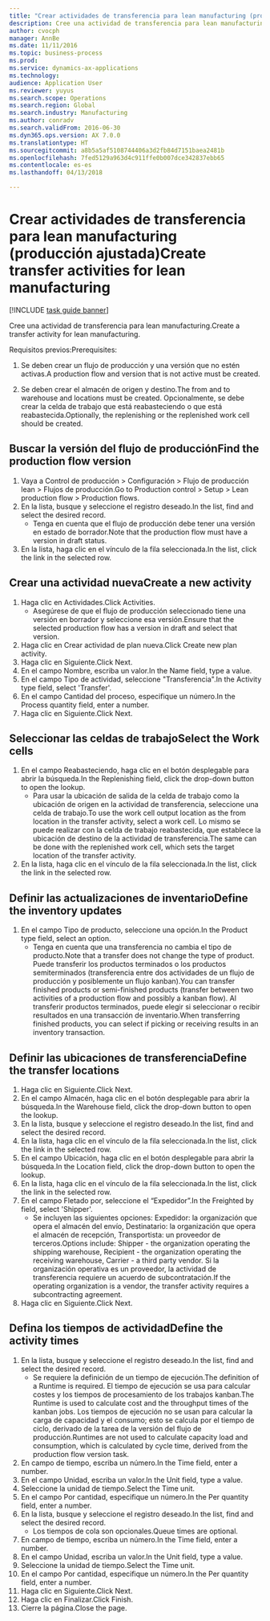 ```yaml
--- 
title: "Crear actividades de transferencia para lean manufacturing (producción ajustada)"
description: Cree una actividad de transferencia para lean manufacturing.
author: cvocph
manager: AnnBe
ms.date: 11/11/2016
ms.topic: business-process
ms.prod: 
ms.service: dynamics-ax-applications
ms.technology: 
audience: Application User
ms.reviewer: yuyus
ms.search.scope: Operations
ms.search.region: Global
ms.search.industry: Manufacturing
ms.author: conradv
ms.search.validFrom: 2016-06-30
ms.dyn365.ops.version: AX 7.0.0
ms.translationtype: HT
ms.sourcegitcommit: a8b5a5af5108744406a3d2fb84d7151baea2481b
ms.openlocfilehash: 7fed5129a963d4c911ffe0b007dce342837ebb65
ms.contentlocale: es-es
ms.lasthandoff: 04/13/2018

---
```

# <a name="create-transfer-activities-for-lean-manufacturing"></a><span data-ttu-id="2e074-103">Crear actividades de transferencia para lean manufacturing (producción ajustada)</span><span class="sxs-lookup"><span data-stu-id="2e074-103">Create transfer activities for lean manufacturing</span></span>

[!INCLUDE [task guide banner](../../includes/task-guide-banner.md)]

<span data-ttu-id="2e074-104">Cree una actividad de transferencia para lean manufacturing.</span><span class="sxs-lookup"><span data-stu-id="2e074-104">Create a transfer activity for lean manufacturing.</span></span> 

<span data-ttu-id="2e074-105">Requisitos previos:</span><span class="sxs-lookup"><span data-stu-id="2e074-105">Prerequisites:</span></span> 

1. <span data-ttu-id="2e074-106">Se deben crear un flujo de producción y una versión que no estén activas.</span><span class="sxs-lookup"><span data-stu-id="2e074-106">A production flow and version that is not active must be created.</span></span>

2. <span data-ttu-id="2e074-107">Se deben crear el almacén de origen y destino.</span><span class="sxs-lookup"><span data-stu-id="2e074-107">The from and to warehouse and locations must be created.</span></span> <span data-ttu-id="2e074-108">Opcionalmente, se debe crear la celda de trabajo que está reabasteciendo o que está reabastecida.</span><span class="sxs-lookup"><span data-stu-id="2e074-108">Optionally, the replenishing or the replenished work cell should be created.</span></span>


## <a name="find-the-production-flow-version"></a><span data-ttu-id="2e074-109">Buscar la versión del flujo de producción</span><span class="sxs-lookup"><span data-stu-id="2e074-109">Find the production flow version</span></span>
1. <span data-ttu-id="2e074-110">Vaya a Control de producción > Configuración > Flujo de producción lean > Flujos de producción.</span><span class="sxs-lookup"><span data-stu-id="2e074-110">Go to Production control > Setup > Lean production flow > Production flows.</span></span>
2. <span data-ttu-id="2e074-111">En la lista, busque y seleccione el registro deseado.</span><span class="sxs-lookup"><span data-stu-id="2e074-111">In the list, find and select the desired record.</span></span>
    * <span data-ttu-id="2e074-112">Tenga en cuenta que el flujo de producción debe tener una versión en estado de borrador.</span><span class="sxs-lookup"><span data-stu-id="2e074-112">Note that the production flow must have a version in draft status.</span></span>  
3. <span data-ttu-id="2e074-113">En la lista, haga clic en el vínculo de la fila seleccionada.</span><span class="sxs-lookup"><span data-stu-id="2e074-113">In the list, click the link in the selected row.</span></span>

## <a name="create-a-new-activity"></a><span data-ttu-id="2e074-114">Crear una actividad nueva</span><span class="sxs-lookup"><span data-stu-id="2e074-114">Create a new activity</span></span>
1. <span data-ttu-id="2e074-115">Haga clic en Actividades.</span><span class="sxs-lookup"><span data-stu-id="2e074-115">Click Activities.</span></span>
    * <span data-ttu-id="2e074-116">Asegúrese de que el flujo de producción seleccionado tiene una versión en borrador y seleccione esa versión.</span><span class="sxs-lookup"><span data-stu-id="2e074-116">Ensure that the selected production flow has a version in draft and select that version.</span></span>  
2. <span data-ttu-id="2e074-117">Haga clic en Crear actividad de plan nueva.</span><span class="sxs-lookup"><span data-stu-id="2e074-117">Click Create new plan activity.</span></span>
3. <span data-ttu-id="2e074-118">Haga clic en Siguiente.</span><span class="sxs-lookup"><span data-stu-id="2e074-118">Click Next.</span></span>
4. <span data-ttu-id="2e074-119">En el campo Nombre, escriba un valor.</span><span class="sxs-lookup"><span data-stu-id="2e074-119">In the Name field, type a value.</span></span>
5. <span data-ttu-id="2e074-120">En el campo Tipo de actividad, seleccione "Transferencia".</span><span class="sxs-lookup"><span data-stu-id="2e074-120">In the Activity type field, select 'Transfer'.</span></span>
6. <span data-ttu-id="2e074-121">En el campo Cantidad del proceso, especifique un número.</span><span class="sxs-lookup"><span data-stu-id="2e074-121">In the Process quantity field, enter a number.</span></span>
7. <span data-ttu-id="2e074-122">Haga clic en Siguiente.</span><span class="sxs-lookup"><span data-stu-id="2e074-122">Click Next.</span></span>

## <a name="select-the-work-cells"></a><span data-ttu-id="2e074-123">Seleccionar las celdas de trabajo</span><span class="sxs-lookup"><span data-stu-id="2e074-123">Select the Work cells</span></span>
1. <span data-ttu-id="2e074-124">En el campo Reabasteciendo, haga clic en el botón desplegable para abrir la búsqueda.</span><span class="sxs-lookup"><span data-stu-id="2e074-124">In the Replenishing field, click the drop-down button to open the lookup.</span></span>
    * <span data-ttu-id="2e074-125">Para usar la ubicación de salida de la celda de trabajo como la ubicación de origen en la actividad de transferencia, seleccione una celda de trabajo.</span><span class="sxs-lookup"><span data-stu-id="2e074-125">To use the work cell output location as the from location in the transfer activity, select a work cell.</span></span> <span data-ttu-id="2e074-126">Lo mismo se puede realizar con la celda de trabajo reabastecida, que establece la ubicación de destino de la actividad de transferencia.</span><span class="sxs-lookup"><span data-stu-id="2e074-126">The same can be done with the replenished work cell, which sets the target location of the transfer activity.</span></span>  
2. <span data-ttu-id="2e074-127">En la lista, haga clic en el vínculo de la fila seleccionada.</span><span class="sxs-lookup"><span data-stu-id="2e074-127">In the list, click the link in the selected row.</span></span>

## <a name="define-the-inventory-updates"></a><span data-ttu-id="2e074-128">Definir las actualizaciones de inventario</span><span class="sxs-lookup"><span data-stu-id="2e074-128">Define the inventory updates</span></span>
1. <span data-ttu-id="2e074-129">En el campo Tipo de producto, seleccione una opción.</span><span class="sxs-lookup"><span data-stu-id="2e074-129">In the Product type field, select an option.</span></span>
    * <span data-ttu-id="2e074-130">Tenga en cuenta que una transferencia no cambia el tipo de producto.</span><span class="sxs-lookup"><span data-stu-id="2e074-130">Note that a transfer does not change the type of product.</span></span> <span data-ttu-id="2e074-131">Puede transferir los productos terminados o los productos semiterminados (transferencia entre dos actividades de un flujo de producción y posiblemente un flujo kanban).</span><span class="sxs-lookup"><span data-stu-id="2e074-131">You can transfer finished products or semi-finished products (transfer between two activities of a production flow and possibly a kanban flow).</span></span>     <span data-ttu-id="2e074-132">Al transferir productos terminados, puede elegir si seleccionar o recibir resultados en una transacción de inventario.</span><span class="sxs-lookup"><span data-stu-id="2e074-132">When transferring finished products, you can select if picking or receiving results in an inventory transaction.</span></span>  

## <a name="define-the-transfer-locations"></a><span data-ttu-id="2e074-133">Definir las ubicaciones de transferencia</span><span class="sxs-lookup"><span data-stu-id="2e074-133">Define the transfer locations</span></span>
1. <span data-ttu-id="2e074-134">Haga clic en Siguiente.</span><span class="sxs-lookup"><span data-stu-id="2e074-134">Click Next.</span></span>
2. <span data-ttu-id="2e074-135">En el campo Almacén, haga clic en el botón desplegable para abrir la búsqueda.</span><span class="sxs-lookup"><span data-stu-id="2e074-135">In the Warehouse field, click the drop-down button to open the lookup.</span></span>
3. <span data-ttu-id="2e074-136">En la lista, busque y seleccione el registro deseado.</span><span class="sxs-lookup"><span data-stu-id="2e074-136">In the list, find and select the desired record.</span></span>
4. <span data-ttu-id="2e074-137">En la lista, haga clic en el vínculo de la fila seleccionada.</span><span class="sxs-lookup"><span data-stu-id="2e074-137">In the list, click the link in the selected row.</span></span>
5. <span data-ttu-id="2e074-138">En el campo Ubicación, haga clic en el botón desplegable para abrir la búsqueda.</span><span class="sxs-lookup"><span data-stu-id="2e074-138">In the Location field, click the drop-down button to open the lookup.</span></span>
6. <span data-ttu-id="2e074-139">En la lista, haga clic en el vínculo de la fila seleccionada.</span><span class="sxs-lookup"><span data-stu-id="2e074-139">In the list, click the link in the selected row.</span></span>
7. <span data-ttu-id="2e074-140">En el campo Fletado por, seleccione el “Expedidor”.</span><span class="sxs-lookup"><span data-stu-id="2e074-140">In the Freighted by field, select 'Shipper'.</span></span>
    * <span data-ttu-id="2e074-141">Se incluyen las siguientes opciones: Expedidor: la organización que opera el almacén del envío, Destinatario: la organización que opera el almacén de recepción, Transportista: un proveedor de terceros.</span><span class="sxs-lookup"><span data-stu-id="2e074-141">Options include: Shipper - the organization operating the shipping warehouse, Recipient -  the organization operating the receiving warehouse, Carrier - a third party vendor.</span></span> <span data-ttu-id="2e074-142">Si la organización operativa es un proveedor, la actividad de transferencia requiere un acuerdo de subcontratación.</span><span class="sxs-lookup"><span data-stu-id="2e074-142">If the operating organization is a vendor, the transfer activity requires a subcontracting agreement.</span></span>  
8. <span data-ttu-id="2e074-143">Haga clic en Siguiente.</span><span class="sxs-lookup"><span data-stu-id="2e074-143">Click Next.</span></span>

## <a name="define-the-activity-times"></a><span data-ttu-id="2e074-144">Defina los tiempos de actividad</span><span class="sxs-lookup"><span data-stu-id="2e074-144">Define the activity times</span></span>
1. <span data-ttu-id="2e074-145">En la lista, busque y seleccione el registro deseado.</span><span class="sxs-lookup"><span data-stu-id="2e074-145">In the list, find and select the desired record.</span></span>
    * <span data-ttu-id="2e074-146">Se requiere la definición de un tiempo de ejecución.</span><span class="sxs-lookup"><span data-stu-id="2e074-146">The definition of a Runtime is required.</span></span> <span data-ttu-id="2e074-147">El tiempo de ejecución se usa para calcular costes y los tiempos de procesamiento de los trabajos kanban.</span><span class="sxs-lookup"><span data-stu-id="2e074-147">The Runtime is used to calculate cost and the throughput times of the kanban jobs.</span></span> <span data-ttu-id="2e074-148">Los tiempos de ejecución no se usan para calcular la carga de capacidad y el consumo; esto se calcula por el tiempo de ciclo, derivado de la tarea de la versión del flujo de producción.</span><span class="sxs-lookup"><span data-stu-id="2e074-148">Runtimes are not used to calculate capacity load and consumption, which is calculated by cycle time, derived from the production flow version task.</span></span>  
2. <span data-ttu-id="2e074-149">En campo de tiempo, escriba un número.</span><span class="sxs-lookup"><span data-stu-id="2e074-149">In the Time field, enter a number.</span></span>
3. <span data-ttu-id="2e074-150">En el campo Unidad, escriba un valor.</span><span class="sxs-lookup"><span data-stu-id="2e074-150">In the Unit field, type a value.</span></span>
4. <span data-ttu-id="2e074-151">Seleccione la unidad de tiempo.</span><span class="sxs-lookup"><span data-stu-id="2e074-151">Select the Time unit.</span></span>
5. <span data-ttu-id="2e074-152">En el campo Por cantidad, especifique un número.</span><span class="sxs-lookup"><span data-stu-id="2e074-152">In the Per quantity field, enter a number.</span></span>
6. <span data-ttu-id="2e074-153">En la lista, busque y seleccione el registro deseado.</span><span class="sxs-lookup"><span data-stu-id="2e074-153">In the list, find and select the desired record.</span></span>
    * <span data-ttu-id="2e074-154">Los tiempos de cola son opcionales.</span><span class="sxs-lookup"><span data-stu-id="2e074-154">Queue times are optional.</span></span>  
7. <span data-ttu-id="2e074-155">En campo de tiempo, escriba un número.</span><span class="sxs-lookup"><span data-stu-id="2e074-155">In the Time field, enter a number.</span></span>
8. <span data-ttu-id="2e074-156">En el campo Unidad, escriba un valor.</span><span class="sxs-lookup"><span data-stu-id="2e074-156">In the Unit field, type a value.</span></span>
9. <span data-ttu-id="2e074-157">Seleccione la unidad de tiempo.</span><span class="sxs-lookup"><span data-stu-id="2e074-157">Select the Time unit.</span></span>
10. <span data-ttu-id="2e074-158">En el campo Por cantidad, especifique un número.</span><span class="sxs-lookup"><span data-stu-id="2e074-158">In the Per quantity field, enter a number.</span></span>
11. <span data-ttu-id="2e074-159">Haga clic en Siguiente.</span><span class="sxs-lookup"><span data-stu-id="2e074-159">Click Next.</span></span>
12. <span data-ttu-id="2e074-160">Haga clic en Finalizar.</span><span class="sxs-lookup"><span data-stu-id="2e074-160">Click Finish.</span></span>
13. <span data-ttu-id="2e074-161">Cierre la página.</span><span class="sxs-lookup"><span data-stu-id="2e074-161">Close the page.</span></span>


